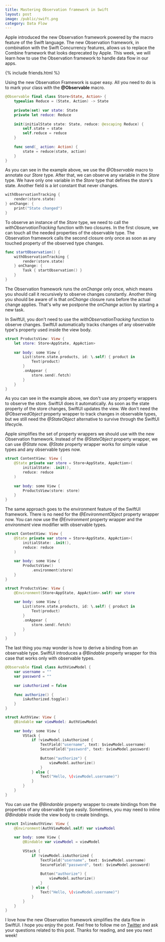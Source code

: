 ```yaml
---
title: Mastering Observation framework in Swift
layout: post
image: /public/swift.png
category: Data Flow
---
```


Apple introduced the new Observation framework powered by the macro feature of the Swift language. The new Observation framework, in combination with the Swift Concurrency features, allows us to replace the Combine framework that looks deprecated by Apple. This week, we will learn how to use the Observation framework to handle data flow in our apps.

{% include friends.html %}

Using the new Observation Framework is super easy. All you need to do is to mark your class with the **@Observable** macro.

```swift
@Observable final class Store<State, Action> {
    typealias Reduce = (State, Action) -> State
    
    private(set) var state: State
    private let reduce: Reduce
    
    init(initialState state: State, reduce: @escaping Reduce) {
        self.state = state
        self.reduce = reduce
    }
    
    func send(_ action: Action) {
        state = reduce(state, action)
    }
}
```

As you can see in the example above, we use the *@Observable* macro to annotate our *Store* type. After that, we can observe any variable in the *Store* type. We have only one variable in the *Store* type that defines the store's state. Another field is a *let* constant that never changes.

```swift
withObservationTracking {
    render(store.state)
} onChange: {
    print("State changed")
}
```

To observe an instance of the *Store* type, we need to call the *withObservationTracking* function with two closures. In the first closure, we can touch all the needed properties of the observable type. The Observation framework calls the second closure only once as soon as any touched property of the observed type changes.

```swift
func startObservation() {
    withObservationTracking {
        render(store.state)
    } onChange: {
        Task { startObservation() }
    }
}
```

The Observation framework runs the *onChange* only once, which means you should call it recursively to observe changes constantly. Another thing you should be aware of is that *onChange* closure runs before the actual change applies. That's why we postpone the *onChange* action by starting a new task.

In SwiftUI, you don't need to use the *withObservationTracking* function to observe changes. SwiftUI automatically tracks changes of any observable type's property used inside the view body.

```swift
struct ProductsView: View {
    let store: Store<AppState, AppAction>
    
    var body: some View {
        List(store.state.products, id: \.self) { product in
            Text(product)
        }
        .onAppear {
            store.send(.fetch)
        }
    }
}
```

As you can see in the example above, we don't use any property wrappers to observe the store. SwiftUI does it automatically. As soon as the state property of the store changes, SwiftUI updates the view. We don't need the *@ObservedObject* property wrapper to track changes in observable types, but we still need the *@StateObject* alternative to survive through the SwiftUI lifecycle.

Apple simplifies the set of property wrappers we should use with the new Observation framework. Instead of the *@StateObject* property wrapper, we can use *@State* now. *@State* property wrapper works for simple value types and any observable types now.

```swift
struct ContentView: View {
    @State private var store = Store<AppState, AppAction>(
        initialState: .init(),
        reduce: reduce
    )
    
    var body: some View {
        ProductsView(store: store)
    }
}
```

The same approach goes to the environment feature of the SwiftUI framework. There is no need for the *@EnvironmentObject* property wrapper now. You can now use the *@Environment* property wrapper and the *environment* view modifier with observable types.

```swift
struct ContentView: View {
    @State private var store = Store<AppState, AppAction>(
        initialState: .init(),
        reduce: reduce
    )
    
    var body: some View {
        ProductsView()
            .environment(store)
    }
}

struct ProductsView: View {
    @Environment(Store<AppState, AppAction>.self) var store
    
    var body: some View {
        List(store.state.products, id: \.self) { product in
            Text(product)
        }
        .onAppear {
            store.send(.fetch)
        }
    }
}
```

The last thing you may wonder is how to derive a binding from an observable type. SwiftUI introduces a *@Bindable* property wrapper for this case that works only with observable types.

```swift
@Observable final class AuthViewModel {
    var username = ""
    var password = ""
    
    var isAuthorized = false
    
    func authorize() {
        isAuthorized.toggle()
    }
}

struct AuthView: View {
    @Bindable var viewModel: AuthViewModel
    
    var body: some View {
        VStack {
            if !viewModel.isAuthorized {
                TextField("username", text: $viewModel.username)
                SecureField("password", text: $viewModel.password)
                
                Button("authorize") {
                    viewModel.authorize()
                }
            } else {
                Text("Hello, \(viewModel.username)")
            }
        }
    }
}
```

You can use the *@Bindanble* property wrapper to create bindings from the properties of any observable type easily. Sometimes, you may need to inline *@Bindable* inside the view body to create bindings.

```swift
struct InlineAuthView: View {
    @Environment(AuthViewModel.self) var viewModel
    
    var body: some View {
        @Bindable var viewModel = viewModel
        
        VStack {
            if !viewModel.isAuthorized {
                TextField("username", text: $viewModel.username)
                SecureField("password", text: $viewModel.password)
                
                Button("authorize") {
                    viewModel.authorize()
                }
            } else {
                Text("Hello, \(viewModel.username)")
            }
        }
    }
}
```

I love how the new Observation framework simplifies the data flow in SwiftUI. I hope you enjoy the post. Feel free to follow me on [Twitter](https://twitter.com/mecid) and ask your questions related to this post. Thanks for reading, and see you next week!

